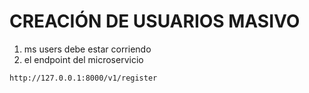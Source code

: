 # CREACIÓN DE USUARIOS MASIVO

1. ms users debe estar corriendo
2. el endpoint del microservicio
```
http://127.0.0.1:8000/v1/register
```
